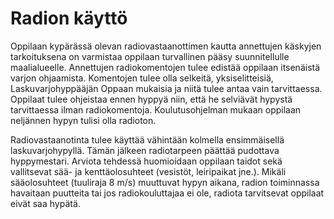 # Radion käyttö

Oppilaan kypärässä olevan radiovastaanottimen kautta annettujen käskyjen tarkoituksena on varmistaa oppilaan turvallinen pääsy suunnitellulle maalialueelle. Annettujen radiokomentojen tulee edistää oppilaan itsenäistä varjon ohjaamista. Komentojen tulee olla selkeitä, yksiselitteisiä, Laskuvarjohyppääjän Oppaan mukaisia ja niitä tulee antaa vain tarvittaessa. Oppilaat tulee ohjeistaa ennen hyppyä niin, että he selviävät hypystä tarvittaessa ilman radiokomentoja. Koulutusohjelman mukaan oppilaan neljännen hypyn tulisi olla radioton.

Radiovastaanotinta tulee käyttää vähintään kolmella ensimmäisellä laskuvarjohypyllä. Tämän jälkeen radiotarpeen päättää pudottava hyppymestari. Arviota tehdessä huomioidaan oppilaan taidot sekä vallitsevat sää- ja kenttäolosuhteet (vesistöt, leiripaikat jne.). Mikäli sääolosuhteet (tuuliraja 8 m/s) muuttuvat hypyn aikana, radion toiminnassa havaitaan puutteita tai jos radiokouluttajaa ei ole, radiota tarvitsevat oppilaat eivät saa hypätä.
